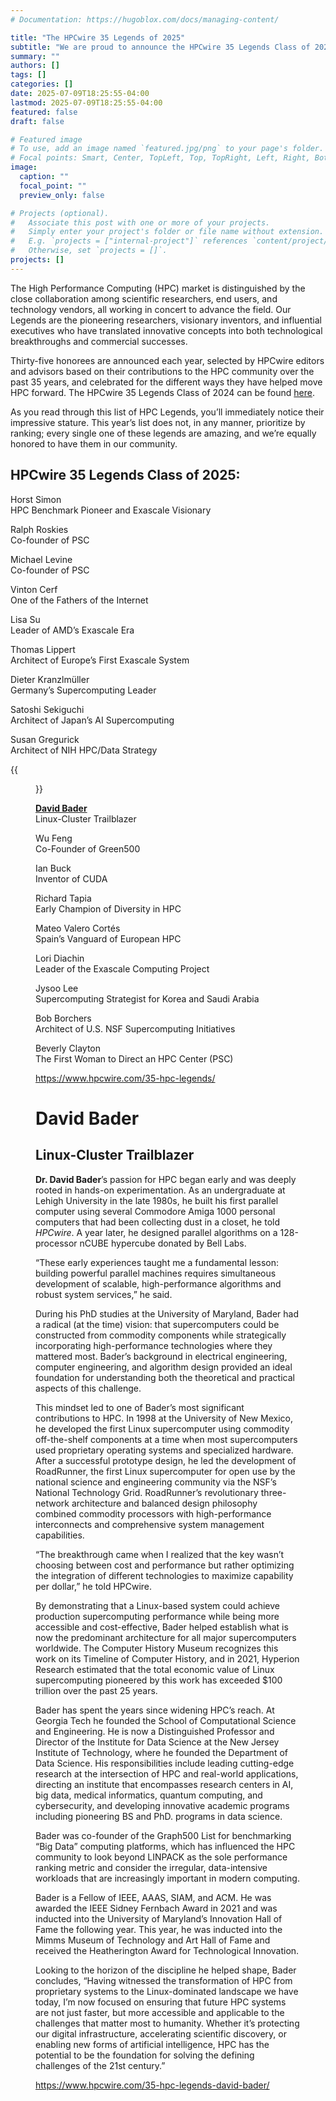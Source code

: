 ```yaml
---
# Documentation: https://hugoblox.com/docs/managing-content/

title: "The HPCwire 35 Legends of 2025"
subtitle: "We are proud to announce the HPCwire 35 Legends Class of 2025. Our second annual list recognizes 35 luminaries who have made HPC what it is today."
summary: ""
authors: []
tags: []
categories: []
date: 2025-07-09T18:25:55-04:00
lastmod: 2025-07-09T18:25:55-04:00
featured: false
draft: false

# Featured image
# To use, add an image named `featured.jpg/png` to your page's folder.
# Focal points: Smart, Center, TopLeft, Top, TopRight, Left, Right, BottomLeft, Bottom, BottomRight.
image:
  caption: ""
  focal_point: ""
  preview_only: false

# Projects (optional).
#   Associate this post with one or more of your projects.
#   Simply enter your project's folder or file name without extension.
#   E.g. `projects = ["internal-project"]` references `content/project/deep-learning/index.md`.
#   Otherwise, set `projects = []`.
projects: []
---
```

The High Performance Computing (HPC) market is distinguished by the close collaboration among scientific researchers, end users, and technology vendors, all working in concert to advance the field. Our Legends are the pioneering researchers, visionary inventors, and influential executives who have translated innovative concepts into both technological breakthroughs and commercial successes.

Thirty-five honorees are announced each year, selected by HPCwire editors and advisors based on their contributions to the HPC community over the past 35 years, and celebrated for the different ways they have helped move HPC forward. The HPCwire 35 Legends Class of 2024 can be found [here](https://www.hpcwire.com/35-hpc-legends-class-of-2024/).

As you read through this list of HPC Legends, you’ll immediately notice their impressive stature. This year’s list does not, in any manner, prioritize by ranking; every single one of these legends are amazing, and we’re equally honored to have them in our community.


## HPCwire 35 Legends Class of 2025: ##

Horst Simon  
HPC Benchmark Pioneer and Exascale Visionary

Ralph Roskies  
Co-founder of PSC

Michael Levine  
Co-founder of PSC

Vinton Cerf  
One of the Fathers of the Internet

Lisa Su  
Leader of AMD’s Exascale Era

Thomas Lippert  
Architect of Europe’s First Exascale System

Dieter Kranzlmüller  
Germany’s Supercomputing Leader

Satoshi Sekiguchi  
Architect of Japan’s AI Supercomputing

Susan Gregurick  
Architect of NIH HPC/Data Strategy

{{<figure src="hpcw-35Legend2025-DAVID-BADER-X-1280x720.jpg">}}

[**David Bader**](https://www.hpcwire.com/35-hpc-legends-david-bader)  
Linux-Cluster Trailblazer

Wu Feng  
Co-Founder of Green500

Ian Buck  
Inventor of CUDA

Richard Tapia  
Early Champion of Diversity in HPC

Mateo Valero Cortés  
Spain’s Vanguard of European HPC

Lori Diachin  
Leader of the Exascale Computing Project

Jysoo Lee  
Supercomputing Strategist for Korea and Saudi Arabia

Bob Borchers  
Architect of U.S. NSF Supercomputing Initiatives

Beverly Clayton  
The First Woman to Direct an HPC Center (PSC)


https://www.hpcwire.com/35-hpc-legends/


# David Bader #

## Linux-Cluster Trailblazer ##
 
 
**Dr. David Bader**’s passion for HPC began early and was deeply rooted in hands-on experimentation. As an undergraduate at Lehigh University in the late 1980s, he built his first parallel computer using several Commodore Amiga 1000 personal computers that had been collecting dust in a closet, he told *HPCwire*. A year later, he designed parallel algorithms on a 128-processor nCUBE hypercube donated by Bell Labs.  

“These early experiences taught me a fundamental lesson: building powerful parallel machines requires simultaneous development of scalable, high-performance algorithms and robust system services,” he said. 

During his PhD studies at the University of Maryland, Bader had a radical (at the time) vision: that supercomputers could be constructed from commodity components while strategically incorporating high-performance technologies where they mattered most. Bader’s background in electrical engineering, computer engineering, and algorithm design provided an ideal foundation for understanding both the theoretical and practical aspects of this challenge. 

This mindset led to one of Bader’s most significant contributions to HPC. In 1998 at the University of New Mexico, he developed the first Linux supercomputer using commodity off-the-shelf components at a time when most supercomputers used proprietary operating systems and specialized hardware. After a successful prototype design, he led the development of RoadRunner, the first Linux supercomputer for open use by the national science and engineering community via the NSF’s National Technology Grid. RoadRunner’s revolutionary three-network architecture and balanced design philosophy combined commodity processors with high-performance interconnects and comprehensive system management capabilities. 

“The breakthrough came when I realized that the key wasn’t choosing between cost and performance but rather optimizing the integration of different technologies to maximize capability per dollar,” he told HPCwire. 

By demonstrating that a Linux-based system could achieve production supercomputing performance while being more accessible and cost-effective, Bader helped establish what is now the predominant architecture for all major supercomputers worldwide. The Computer History Museum recognizes this work on its Timeline of Computer History, and in 2021, Hyperion Research estimated that the total economic value of Linux supercomputing pioneered by this work has exceeded $100 trillion over the past 25 years. 

Bader has spent the years since widening HPC’s reach. At Georgia Tech he founded the School of Computational Science and Engineering. He is now a Distinguished Professor and Director of the Institute for Data Science at the New Jersey Institute of Technology, where he founded the Department of Data Science. His responsibilities include leading cutting-edge research at the intersection of HPC and real-world applications, directing an institute that encompasses research centers in AI, big data, medical informatics, quantum computing, and cybersecurity, and developing innovative academic programs including pioneering BS and PhD. programs in data science. 

Bader was co-founder of the Graph500 List for benchmarking “Big Data” computing platforms, which has influenced the HPC community to look beyond LINPACK as the sole performance ranking metric and consider the irregular, data-intensive workloads that are increasingly important in modern computing. 

Bader is a Fellow of IEEE, AAAS, SIAM, and ACM. He was awarded the IEEE Sidney Fernbach Award in 2021 and was inducted into the University of Maryland’s Innovation Hall of Fame the following year. This year, he was inducted into the Mimms Museum of Technology and Art Hall of Fame and received the Heatherington Award for Technological Innovation. 

Looking to the horizon of the discipline he helped shape, Bader concludes, “Having witnessed the transformation of HPC from proprietary systems to the Linux-dominated landscape we have today, I’m now focused on ensuring that future HPC systems are not just faster, but more accessible and applicable to the challenges that matter most to humanity. Whether it’s protecting our digital infrastructure, accelerating scientific discovery, or enabling new forms of artificial intelligence, HPC has the potential to be the foundation for solving the defining challenges of the 21st century.”

https://www.hpcwire.com/35-hpc-legends-david-bader/


